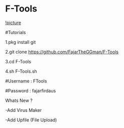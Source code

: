 # F-Tools

[!picture](https://raw.githubusercontent.com/FajarTheGGman/F-Tools/master/.images/f-tools.png.png)

#Tutorials

1.pkg install git

2.git clone https://github.com/FajarTheGGman/F-Tools

3.cd F-Tools

4.sh F-Tools.sh



#Username : FTools

#Password : fajarfirdaus

Whats New ?

-Add Virus Maker 

-Add Upfile (File Upload)
